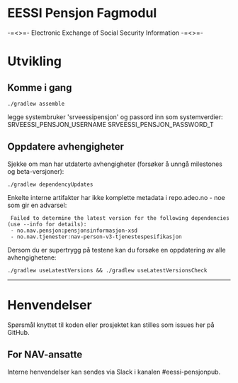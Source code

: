 EESSI Pensjon Fagmodul
======================

 -=<>=- Electronic Exchange of Social Security Information  -=<>=-


# Utvikling

## Komme i gang

```
./gradlew assemble
```

legge systembruker 'srveessipensjon' og passord inn som systemverdier:
SRVEESSI_PENSJON_USERNAME
SRVEESSI_PENSJON_PASSWORD_T


## Oppdatere avhengigheter

Sjekke om man har utdaterte avhengigheter (forsøker å unngå milestones og beta-versjoner):

```
./gradlew dependencyUpdates
```

Enkelte interne artifakter har ikke komplette metadata i repo.adeo.no - noe som gir en advarsel:

```
 Failed to determine the latest version for the following dependencies (use --info for details):
 - no.nav.pensjon:pensjonsinformasjon-xsd
 - no.nav.tjenester:nav-person-v3-tjenestespesifikasjon
```

Dersom du er supertrygg på testene kan du forsøke en oppdatering av alle avhengighetene:

```
./gradlew useLatestVersions && ./gradlew useLatestVersionsCheck
```

---

# Henvendelser

Spørsmål knyttet til koden eller prosjektet kan stilles som issues her på GitHub.

## For NAV-ansatte

Interne henvendelser kan sendes via Slack i kanalen #eessi-pensjonpub.
